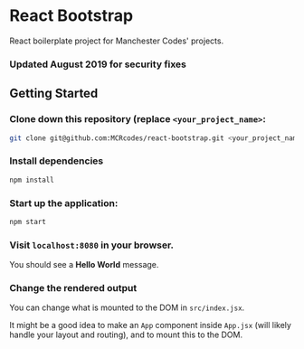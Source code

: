 # React Bootstrap

React boilerplate project for Manchester Codes' projects.

### Updated August 2019 for security fixes

## Getting Started

### Clone down this repository (replace `<your_project_name>`:

```bash
git clone git@github.com:MCRcodes/react-bootstrap.git <your_project_name>
```

### Install dependencies

```bash
npm install
```

### Start up the application:

```bash
npm start
```

### Visit `localhost:8080` in your browser.

You should see a **Hello World** message.

### Change the rendered output

You can change what is mounted to the DOM in `src/index.jsx`.

It might be a good idea to make an `App` component inside `App.jsx` (will likely handle your layout and routing), and to mount this to the DOM.
